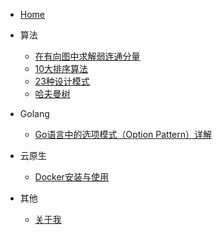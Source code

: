 - [<i class="iconfont zhulin-tubiao-"></i>Home](/README)
  
- <i class="iconfont zhulin-shujujiegou"></i>算法
  - [在有向图中求解弱连通分量](/blog/在有向图中求解弱连通分量.md)
  - [10大排序算法](/algorithm/10大排序算法.md)
  - [23种设计模式](/designpattern/23种设计模式.md)
  - [哈夫曼树](/algorithm/哈夫曼树.md)

- <i class="iconfont zhulin-golang"></i>Golang
  - [Go语言中的选项模式（Option Pattern）详解](/go/Go语言中的选项模式详解.md)

- <i class="iconfont "></i>云原生
  - [Docker安装与使用](/container/Docker安装与使用.md)
- <i class="iconfont "></i>其他
  - [关于我](/about/关于我.md)
 
  
  
  
